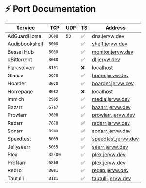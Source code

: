 # :zap: Port Documentation

| Service | TCP | UDP | TS | Address |
| -------------- | ------- | ---- | ------------------ | ------------------------------------------------ |
| AdGuardHome | `3000` | `53` | :white_check_mark: | [dns.jervw.dev](https://dns.jervw.dev) |
| Audiobookshelf | `8000` | | :white_check_mark: | [shelf.jervw.dev](https://shelf.jervw.dev) |
| Beszel Hub | `8090` | | :white_check_mark: | [monitor.jervw.dev](https://monitor.jervw.dev) |
| qBittorrent | `8080` | | :white_check_mark: | [dl.jervw.dev](https://dl.jervw.dev) |
| Flaresolverr | `8191` | | :x: | localhost |
| Glance | `5678` | | :white_check_mark: | [home.jervw.dev](https://home.jervw.dev) |
| Hoarder | `3020` | | :white_check_mark: | [hoarder.jervw.dev](https://hoarder.jervw.dev) |
| Homepage | `8082` | | :x: | localhost |
| Immich | `2995` | | :white_check_mark: | [media.jervw.dev](https://media.jervw.dev) |
| Bazarr | `6767` | | :white_check_mark: | [bazarr.jervw.dev](https://bazarr.jervw.dev) |
| Prowlarr | `9696` | | :white_check_mark: | [prowlarr.jervw.dev](https://prowlarr.jervw.dev) |
| Radarr | `7878` | | :white_check_mark: | [radarr.jervw.dev](https://radarr.jervw.dev) |
| Sonarr | `8989` | | :white_check_mark: | [sonarr.jervw.dev](https://sonarr.jervw.dev) |
| Speedtest| `8095` | | :white_check_mark: | [speedtest.jervw.dev](https://speedtest.jervw.dev) |
| Jellyseerr | `5055` | | :white_check_mark: | [seerr.jervw.dev](https://seerr.jervw.dev) |
| Plex | `32400` | | :white_check_mark: | [plex.jervw.dev](https://plex.jervw.dev) |
| Profilarr | `6868` | | :white_check_mark: | [plex.jervw.dev](https://profilarr.jervw.dev) |
| Redlib | `8081` | | :white_check_mark: | [redlib.jervw.dev](https://redlib.jervw.dev) |
| Tautulli | `8181` | | :white_check_mark: | [tautulli.jervw.dev](https://tautulli.jervw.dev) |
